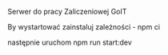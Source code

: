 Serwer do pracy Zaliczeniowej GoIT

By wystartować zainstaluj zależności - npm ci

następnie uruchom npm run start:dev

